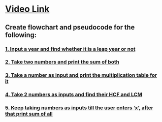 # [Video Link](https://youtu.be/lhELGQAV4gg)

## Create flowchart and pseudocode for the following:

### [1. Input a year and find whether it is a leap year or not](https://cloud.smartdraw.com/share.aspx/?pubDocShare=5A781E474482113CC33C41361849F7A6046)

### [2. Take two numbers and print the sum of both](https://cloud.smartdraw.com/share.aspx/?pubDocShare=721B826A9725E7E52B2C83062330A93BA25)

### [3. Take a number as input and print the multiplication table for it](https://cloud.smartdraw.com/share.aspx/?pubDocShare=115539ACC37764F906CF039AEA8B44120FA)

### [4. Take 2 numbers as inputs and find their HCF and LCM](https://cloud.smartdraw.com/share.aspx/?pubDocShare=D40B0217D399E01EAEE4C9BE1F862A7ADCE)

### [5. Keep taking numbers as inputs till the user enters ‘x’, after that print sum of all](https://user-images.githubusercontent.com/93924433/184545505-c9fedaca-6396-4600-a256-8c03e6b40d49.png)
